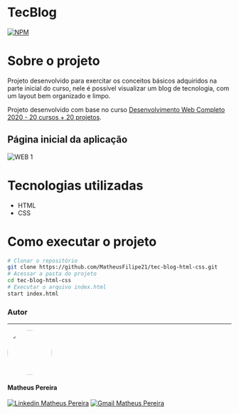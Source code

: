 # TecBlog
[![NPM](https://img.shields.io/npm/l/react)](https://github.com/MatheusFilipe21/tec-blog-html-css/blob/master/LICENSE)

# Sobre o projeto
Projeto desenvolvido para exercitar os conceitos básicos adquiridos na parte inicial do curso, nele é possível visualizar um blog de tecnologia, com um layout bem organizado e limpo.

Projeto desenvolvido com base no curso [Desenvolvimento Web Completo 2020 - 20 cursos + 20 projetos](https://www.udemy.com/course/web-completo/ "Udemy").

## Página inicial da aplicação
![WEB 1](https://user-images.githubusercontent.com/57512945/107050627-35d22d80-67aa-11eb-9cce-c5cffce5dee5.png)

# Tecnologias utilizadas

- HTML
- CSS

# Como executar o projeto

```bash
# Clonar o repositório
git clone https://github.com/MatheusFilipe21/tec-blog-html-css.git
# Acessar a pasta do projeto
cd tec-blog-html-css
# Executar o arquivo index.html
start index.html
```

### Autor
---

 <img style="border-radius: 50%;" src="https://avatars3.githubusercontent.com/u/57512945?s=400&u=59280288c5d415b3aedca01cbb06db3c600740a8&v=4" width="100px;" alt=""/>

#### Matheus Pereira

<a href="https://www.linkedin.com/in/matheusfilipe21" target="_blank" title="Linkedin Matheus Pereira"><img src="https://img.shields.io/badge/-Matheus Pereira-blue?style=flat-square&logo=Linkedin&logoColor=white&link=https://www.linkedin.com/in/matheusfilipe21" alt="Linkedin Matheus Pereira"/></a> [![Gmail Matheus Pereira](https://img.shields.io/badge/-matheusfilipe1999@gmail.com-c14438?style=flat-square&logo=Gmail&logoColor=white&link=mailto:matheusfilipe1999@gmail.com)](mailto:matheusfilipe1999@gmail.com "Gmail Matheus Pereira")
